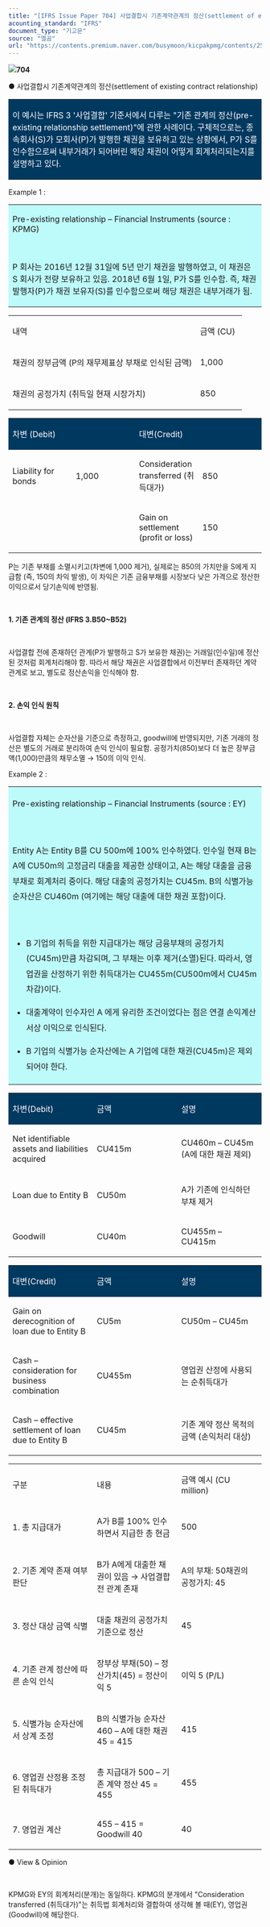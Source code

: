 ```yaml
---
title: "[IFRS Issue Paper 704] 사업결합시 기존계약관계의 정산(settlement of existing contract relationship) ②"
acounting_standard: "IFRS"
document_type: "기고문"
source: "엘곰"
url: "https://contents.premium.naver.com/busymoon/kicpakpmg/contents/250516140453514yn"
---
```

![](https://n2.news.naver.com/l.gif?type=content)**704**

● 사업결합시 기존계약관계의 정산(settlement of existing contract relationship)

<table style=""><tbody><tr><td colspan="3" rowspan="1" style="width: 100.0%; height: 129.0px;  background-color: #003960;"><div><p style=""><span style="color:#ffffff;">이 예시는 IFRS 3 '사업결합' 기준서에서 다루는 "기존 관계의 정산(pre-existing relationship settlement)"에 관한 사례이다. 구체적으로는, 종속회사(S)가 모회사(P)가 발행한 채권을 보유하고 있는 상황에서, P가 S를 인수함으로써 내부거래가 되어버린 해당 채권이 어떻게 회계처리되는지를 설명하고 있다.</span></p></div></td></tr></tbody></table>

Example 1 :

<table style=""><tbody><tr><td colspan="3" rowspan="1" style="width: 100.0%; height: 129.0px;  background-color: #bdfbfa;"><div><p style=""><span style="">Pre-existing relationship – Financial Instruments (source : KPMG)</span></p></div><div><p style=""><span style="">​</span></p></div><div><p style=""><span style="">P 회사는 2016년 12월 31일에 5년 만기 채권을 발행하였고, 이 채권은 S 회사가 전량 보유하고 있음. 2018년 6월 1일, P가 S를 인수함. 즉, 채권 발행자(P)가 채권 보유자(S)를 인수함으로써 해당 채권은 내부거래가 됨.</span></p></div></td></tr></tbody></table>

<table style=""><tbody><tr><td colspan="1" rowspan="1" style="width: 80.29%; height: 40.0px;  "><div><p style=""><span style="">내역</span></p></div></td><td colspan="1" rowspan="1" style="width: 19.71%; height: 40.0px;  "><div><p style=""><span style="">금액 (CU)</span></p></div></td></tr><tr><td colspan="1" rowspan="1" style="width: 80.29%; height: 40.0px;  "><div><p style=""><span style="">채권의 장부금액 (P의 재무제표상 부채로 인식된 금액)</span></p></div></td><td colspan="1" rowspan="1" style="width: 19.71%; height: 40.0px;  "><div><p style=""><span style="">1,000</span></p></div></td></tr><tr><td colspan="1" rowspan="1" style="width: 80.29%; height: 40.0px;  "><div><p style=""><span style="">채권의 공정가치 (취득일 현재 시장가치)</span></p></div></td><td colspan="1" rowspan="1" style="width: 19.71%; height: 40.0px;  "><div><p style=""><span style="">850</span></p></div></td></tr></tbody></table>

<table style=""><tbody><tr><td colspan="2" rowspan="1" style="width: 50.0%; height: 40.0px;  background-color: #003960;"><div><p style=""><span style="color:#ffffff;">차변 (Debit)</span></p></div></td><td colspan="2" rowspan="1" style="width: 50.0%; height: 40.0px;  background-color: #003960;"><div><p style=""><span style="color:#ffffff;">대변(Credit)</span></p></div></td></tr><tr><td colspan="1" rowspan="1" style="width: 25.0%; height: 10.0px;  "><div><p style=""><span style="">Liability for bonds</span></p></div></td><td colspan="1" rowspan="1" style="width: 25.0%; height: 10.0px;  "><div><p style=""><span style="">1,000</span></p></div></td><td colspan="1" rowspan="1" style="width: 25.0%; height: 10.0px;  "><div><p style=""><span style="">Consideration transferred (취득대가)</span></p></div></td><td colspan="1" rowspan="1" style="width: 25.0%; height: 10.0px;  "><div><p style=""><span style="">850</span></p></div></td></tr><tr><td colspan="1" rowspan="1" style="width: 25.0%; height: 10.0px;  "></td><td colspan="1" rowspan="1" style="width: 25.0%; height: 10.0px;  "></td><td colspan="1" rowspan="1" style="width: 25.0%; height: 10.0px;  "><div><p style=""><span style="">Gain on settlement (profit or loss)</span></p></div></td><td colspan="1" rowspan="1" style="width: 25.0%; height: 10.0px;  "><div><p style=""><span style="">150</span></p></div></td></tr></tbody></table>

P는 기존 부채를 소멸시키고(차변에 1,000 제거), 실제로는 850의 가치만을 S에게 지급함 (즉, 150의 차익 발생), 이 차익은 기존 금융부채를 시장보다 낮은 가격으로 정산한 이익으로서 당기손익에 반영됨.

​

**1\. 기존 관계의 정산 (IFRS 3.B50~B52)**

​

사업결합 전에 존재하던 관계(P가 발행하고 S가 보유한 채권)는 거래일(인수일)에 정산된 것처럼 회계처리해야 함. 따라서 해당 채권은 사업결합에서 이전부터 존재하던 계약관계로 보고, 별도로 정산손익을 인식해야 함.

​

**2\. 손익 인식 원칙**

​

사업결합 자체는 순자산을 기준으로 측정하고, goodwill에 반영되지만, 기존 거래의 정산은 별도의 거래로 분리하여 손익 인식이 필요함. 공정가치(850)보다 더 높은 장부금액(1,000)만큼의 채무소멸 → 150의 이익 인식.

Example 2 :

<table style=""><tbody><tr><td colspan="3" rowspan="1" style="width: 100.0%; height: 129.0px;  background-color: #bdfbfa;"><div><p style="line-height:1.9;"><span style="">Pre-existing relationship – Financial Instruments (source : EY)</span></p><p style="line-height:1.9;"><span style="">​</span></p><p style="line-height:1.9;"><span style="">Entity A는 Entity B를 CU 500m에 100% 인수하였다. 인수일 현재 B는 A에 CU50m의 고정금리 대출을 제공한 상태이고, A는 해당 대출을 금융부채로 회계처리 중이다. 해당 대출의 공정가치는 CU45m. B의 식별가능 순자산은 CU460m (여기에는 해당 대출에 대한 채권 포함)이다.</span></p><p style="line-height:1.9;"><span style="">​</span></p><ul><li><p style="line-height:1.9;"><span style="">B 기업의 취득을 위한 지급대가는 해당 금융부채의 공정가치(CU45m)만큼 차감되며, 그 부채는 이후 제거(소멸)된다. 따라서, 영업권을 산정하기 위한 취득대가는 CU455m(CU500m에서 CU45m 차감)이다.</span></p></li><li><p style="line-height:1.9;"><span style="">대출계약이 인수자인 A 에게 유리한 조건이었다는 점은 연결 손익계산서상 이익으로 인식된다.</span></p></li><li><p style="line-height:1.9;"><span style="">B 기업의 식별가능 순자산에는 A 기업에 대한 채권(CU45m)은 제외되어야 한다.</span></p></li></ul></div></td></tr></tbody></table>

<table style=""><tbody><tr><td colspan="1" rowspan="1" style="width: 33.33%; height: 40.0px;  background-color: #003960;"><div><p style=""><span style="color:#ffffff;">차변(Debit)</span></p></div></td><td colspan="1" rowspan="1" style="width: 33.33%; height: 40.0px;  background-color: #003960;"><div><p style=""><span style="color:#ffffff;">금액</span></p></div></td><td colspan="1" rowspan="1" style="width: 33.33%; height: 40.0px;  background-color: #003960;"><div><p style=""><span style="color:#ffffff;">설명</span></p></div></td></tr><tr><td colspan="1" rowspan="1" style="width: 33.33%; height: 40.0px;  "><div><p style=""><span style="">Net identifiable assets and liabilities acquired</span></p></div></td><td colspan="1" rowspan="1" style="width: 33.33%; height: 40.0px;  "><div><p style=""><span style="">CU415m</span></p></div></td><td colspan="1" rowspan="1" style="width: 33.33%; height: 40.0px;  "><div><p style=""><span style="">CU460m – CU45m (A에 대한 채권 제외)</span></p></div></td></tr><tr><td colspan="1" rowspan="1" style="width: 33.33%; height: 40.0px;  "><div><p style=""><span style="">Loan due to Entity B</span></p></div></td><td colspan="1" rowspan="1" style="width: 33.33%; height: 40.0px;  "><div><p style=""><span style="">CU50m</span></p></div></td><td colspan="1" rowspan="1" style="width: 33.33%; height: 40.0px;  "><div><p style=""><span style="">A가 기존에 인식하던 부채 제거</span></p></div></td></tr><tr><td colspan="1" rowspan="1" style="width: 33.33%; height: 40.0px;  "><div><p style=""><span style="">Goodwill</span></p></div></td><td colspan="1" rowspan="1" style="width: 33.33%; height: 40.0px;  "><div><p style=""><span style="">CU40m</span></p></div></td><td colspan="1" rowspan="1" style="width: 33.33%; height: 40.0px;  "><div><p style=""><span style="">CU455m – CU415m</span></p></div></td></tr></tbody></table>

<table style=""><tbody><tr><td colspan="1" rowspan="1" style="width: 33.33%; height: 40.0px;  background-color: #003960;"><div><p style=""><span style="color:#ffffff;">대변(Credit)</span></p></div></td><td colspan="1" rowspan="1" style="width: 33.33%; height: 40.0px;  background-color: #003960;"><div><p style=""><span style="color:#ffffff;">금액</span></p></div></td><td colspan="1" rowspan="1" style="width: 33.33%; height: 40.0px;  background-color: #003960;"><div><p style=""><span style="color:#ffffff;">설명</span></p></div></td></tr><tr><td colspan="1" rowspan="1" style="width: 33.33%; height: 40.0px;  "><div><p style=""><span style="">Gain on derecognition of loan due to Entity B</span></p></div></td><td colspan="1" rowspan="1" style="width: 33.33%; height: 40.0px;  "><div><p style=""><span style="">CU5m</span></p></div></td><td colspan="1" rowspan="1" style="width: 33.33%; height: 40.0px;  "><div><p style=""><span style="">CU50m – CU45m</span></p></div></td></tr><tr><td colspan="1" rowspan="1" style="width: 33.33%; height: 40.0px;  "><div><p style=""><span style="">Cash – consideration for business combination</span></p></div></td><td colspan="1" rowspan="1" style="width: 33.33%; height: 40.0px;  "><div><p style=""><span style="">CU455m</span></p></div></td><td colspan="1" rowspan="1" style="width: 33.33%; height: 40.0px;  "><div><p style=""><span style="">영업권 산정에 사용되는 순취득대가</span></p></div></td></tr><tr><td colspan="1" rowspan="1" style="width: 33.33%; height: 40.0px;  "><div><p style=""><span style="">Cash – effective settlement of loan due to Entity B</span></p></div></td><td colspan="1" rowspan="1" style="width: 33.33%; height: 40.0px;  "><div><p style=""><span style="">CU45m</span></p></div></td><td colspan="1" rowspan="1" style="width: 33.33%; height: 40.0px;  "><div><p style=""><span style="">기존 계약 정산 목적의 금액 (손익처리 대상)</span></p></div></td></tr></tbody></table>

<table style=""><tbody><tr><td colspan="1" rowspan="1" style="width: 33.33%; height: 40.0px;  "><div><p style=""><span style="">구분</span></p></div></td><td colspan="1" rowspan="1" style="width: 33.33%; height: 40.0px;  "><div><p style=""><span style="">내용</span></p></div></td><td colspan="1" rowspan="1" style="width: 33.33%; height: 40.0px;  "><div><p style=""><span style="">금액 예시 (CU million)</span></p></div></td></tr><tr><td colspan="1" rowspan="1" style="width: 33.33%; height: 40.0px;  "><div><p style=""><span style="">1. 총 지급대가</span></p></div></td><td colspan="1" rowspan="1" style="width: 33.33%; height: 40.0px;  "><div><p style=""><span style="">A가 B를 100% 인수하면서 지급한 총 현금</span></p></div></td><td colspan="1" rowspan="1" style="width: 33.33%; height: 40.0px;  "><div><p style=""><span style="">500</span></p></div></td></tr><tr><td colspan="1" rowspan="1" style="width: 33.33%; height: 40.0px;  "><div><p style=""><span style="">2. 기존 계약 존재 여부 판단</span></p></div></td><td colspan="1" rowspan="1" style="width: 33.33%; height: 40.0px;  "><div><p style=""><span style="">B가 A에게 대출한 채권이 있음 → 사업결합 전 관계 존재</span></p></div></td><td colspan="1" rowspan="1" style="width: 33.33%; height: 40.0px;  "><div><p style=""><span style="">A의 부채: 50채권의 공정가치: </span><span style="">45</span></p></div></td></tr><tr><td colspan="1" rowspan="1" style="width: 33.33%; height: 40.0px;  "><div><p style=""><span style="">3. 정산 대상 금액 식별</span></p></div></td><td colspan="1" rowspan="1" style="width: 33.33%; height: 40.0px;  "><div><p style=""><span style="">대출 채권의 공정가치 기준으로 정산</span></p></div></td><td colspan="1" rowspan="1" style="width: 33.33%; height: 40.0px;  "><div><p style=""><span style="">45</span></p></div></td></tr><tr><td colspan="1" rowspan="1" style="width: 33.33%; height: 40.0px;  "><div><p style=""><span style="">4. 기존 관계 정산에 따른 손익 인식</span></p></div></td><td colspan="1" rowspan="1" style="width: 33.33%; height: 40.0px;  "><div><p style=""><span style="">장부상 부채(50) – 정산가치(45) = 정산이익 </span><span style="">5</span></p></div></td><td colspan="1" rowspan="1" style="width: 33.33%; height: 40.0px;  "><div><p style=""><span style="">이익 5 (P/L)</span></p></div></td></tr><tr><td colspan="1" rowspan="1" style="width: 33.33%; height: 40.0px;  "><div><p style=""><span style="">5. 식별가능 순자산에서 상계 조정</span></p></div></td><td colspan="1" rowspan="1" style="width: 33.33%; height: 40.0px;  "><div><p style=""><span style="">B의 식별가능 순자산 460 – A에 대한 채권 45 = </span><span style="">415</span></p></div></td><td colspan="1" rowspan="1" style="width: 33.33%; height: 40.0px;  "><div><p style=""><span style="">415</span></p></div></td></tr><tr><td colspan="1" rowspan="1" style="width: 33.33%; height: 40.0px;  "><div><p style=""><span style="">6. 영업권 산정용 조정된 취득대가</span></p></div></td><td colspan="1" rowspan="1" style="width: 33.33%; height: 40.0px;  "><div><p style=""><span style="">총 지급대가 500 – 기존 계약 정산 45 = </span><span style="">455</span></p></div></td><td colspan="1" rowspan="1" style="width: 33.33%; height: 40.0px;  "><div><p style=""><span style="">455</span></p></div></td></tr><tr><td colspan="1" rowspan="1" style="width: 33.33%; height: 40.0px;  "><div><p style=""><span style="">7. 영업권 계산</span></p></div></td><td colspan="1" rowspan="1" style="width: 33.33%; height: 40.0px;  "><div><p style=""><span style="">455 – 415 = </span><span style="">Goodwill 40</span></p></div></td><td colspan="1" rowspan="1" style="width: 33.33%; height: 40.0px;  "><div><p style=""><span style="">40</span></p></div></td></tr></tbody></table>

● View & Opinion

​

KPMG와 EY의 회계처리(분개)는 동일하다. KPMG의 분개에서 "Consideration transferred (취득대가)"는 취득법 회계처리와 결합하여 생각해 볼 때(EY), 영업권(Goodwill)에 해당한다.